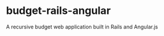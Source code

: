 budget-rails-angular
====================

A recursive budget web application built in Rails and Angular.js
